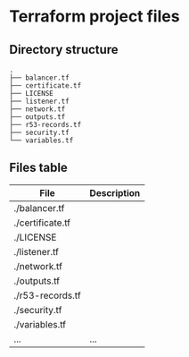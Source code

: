 # Terraform project files

## Directory structure
```
.
├── balancer.tf
├── certificate.tf
├── LICENSE
├── listener.tf
├── network.tf
├── outputs.tf
├── r53-records.tf
├── security.tf
└── variables.tf
```

## Files table

| File | Description |
| --- | --- |
| ./balancer.tf | | 
| ./certificate.tf | | 
| ./LICENSE | | 
| ./listener.tf | | 
| ./network.tf | | 
| ./outputs.tf | | 
| ./r53-records.tf | | 
| ./security.tf | | 
| ./variables.tf | | 
| ... | ... |
